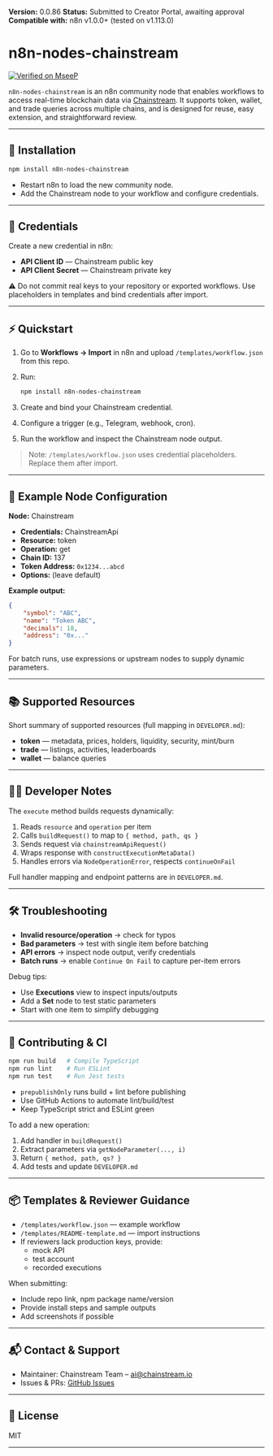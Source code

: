 **Version:** 0.0.86
**Status:** Submitted to Creator Portal, awaiting approval  
**Compatible with:** n8n v1.0.0+ (tested on v1.113.0)

# n8n-nodes-chainstream

[![Verified on MseeP](https://mseep.ai/badge.svg)](https://mseep.ai/app/bd76f121-1c8f-4f5d-9c65-1eac5d81b6af)

`n8n-nodes-chainstream` is an n8n community node that enables workflows to access real-time blockchain data via [Chainstream](https://chainstream.io). It supports token, wallet, and trade queries across multiple chains, and is designed for reuse, easy extension, and straightforward review.

---

## 🚀 Installation

```bash
npm install n8n-nodes-chainstream
```

- Restart n8n to load the new community node.
- Add the Chainstream node to your workflow and configure credentials.

---

## 🔐 Credentials

Create a new credential in n8n:

- **API Client ID** — Chainstream public key
- **API Client Secret** — Chainstream private key

⚠️ Do not commit real keys to your repository or exported workflows. Use placeholders in templates and bind credentials after import.

---

## ⚡ Quickstart

1. Go to **Workflows → Import** in n8n and upload `/templates/workflow.json` from this repo.
2. Run:

   ```bash
   npm install n8n-nodes-chainstream
   ```

3. Create and bind your Chainstream credential.
4. Configure a trigger (e.g., Telegram, webhook, cron).
5. Run the workflow and inspect the Chainstream node output.

> Note: `/templates/workflow.json` uses credential placeholders. Replace them after import.

---

## 🧪 Example Node Configuration

**Node:** Chainstream

- **Credentials:** ChainstreamApi
- **Resource:** token
- **Operation:** get
- **Chain ID:** 137
- **Token Address:** `0x1234...abcd`
- **Options:** (leave default)

**Example output:**

```json
{
	"symbol": "ABC",
	"name": "Token ABC",
	"decimals": 18,
	"address": "0x..."
}
```

For batch runs, use expressions or upstream nodes to supply dynamic parameters.

---

## 📚 Supported Resources

Short summary of supported resources (full mapping in `DEVELOPER.md`):

- **token** — metadata, prices, holders, liquidity, security, mint/burn
- **trade** — listings, activities, leaderboards
- **wallet** — balance queries

---

## 🧑‍💻 Developer Notes

The `execute` method builds requests dynamically:

1. Reads `resource` and `operation` per item
2. Calls `buildRequest()` to map to `{ method, path, qs }`
3. Sends request via `chainstreamApiRequest()`
4. Wraps response with `constructExecutionMetaData()`
5. Handles errors via `NodeOperationError`, respects `continueOnFail`

Full handler mapping and endpoint patterns are in `DEVELOPER.md`.

---

## 🛠️ Troubleshooting

- **Invalid resource/operation** → check for typos
- **Bad parameters** → test with single item before batching
- **API errors** → inspect node output, verify credentials
- **Batch runs** → enable `Continue On Fail` to capture per-item errors

Debug tips:

- Use **Executions** view to inspect inputs/outputs
- Add a **Set** node to test static parameters
- Start with one item to simplify debugging

---

## 🧪 Contributing & CI

```bash
npm run build   # Compile TypeScript
npm run lint    # Run ESLint
npm run test    # Run Jest tests
```

- `prepublishOnly` runs build + lint before publishing
- Use GitHub Actions to automate lint/build/test
- Keep TypeScript strict and ESLint green

To add a new operation:

1. Add handler in `buildRequest()`
2. Extract parameters via `getNodeParameter(..., i)`
3. Return `{ method, path, qs? }`
4. Add tests and update `DEVELOPER.md`

---

## 📦 Templates & Reviewer Guidance

- `/templates/workflow.json` — example workflow
- `/templates/README-template.md` — import instructions
- If reviewers lack production keys, provide:
  - mock API
  - test account
  - recorded executions

When submitting:

- Include repo link, npm package name/version
- Provide install steps and sample outputs
- Add screenshots if possible

---

## 📬 Contact & Support

- Maintainer: Chainstream Team – [ai@chainstream.io](mailto:ai@chainstream.io)
- Issues & PRs: [GitHub Issues](https://github.com/chainstream-io/n8n-nodes-chainstream/issues)

---

## 📄 License

MIT

---
